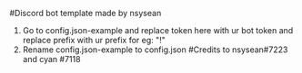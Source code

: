 #Discord bot template made by nsysean
1. Go to config.json-example and replace token here with ur bot token and replace prefix with ur prefix for eg: "!"
2. Rename config.json-example to config.json
#Credits to nsysean\#7223 and cyan
#7118